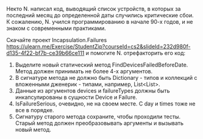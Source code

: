 Некто N. написал код, выводящий список устройств, в которых за последний месяц до определенной даты случились критические сбои.
 К сожалению, N. учился программированию в начале 90-х годов, и не знаком с современными практиками.

Скачайте проект Incapsulation.Failures https://ulearn.me/Exercise/StudentZip?courseId=cs2&slideId=232d980f-d135-4f22-bf7b-ce39b66ce111 
и помогите N. отрефакторить его код:

1. Выделите новый статический метод FindDevicesFailedBeforeDate. Метод должен принимать не более 4-х аргументов. 
2. В сигнатуре метода не должно быть Dictionary - типов и коллекций с вложенными дженерик - типами, например, List<List<object>>.
3. Данные из аргументов devices и failureTypes должны быть инкапсулированы в сущности Device и Failure.
4. IsFailureSerious, очевидно, не на своем месте. С day и times тоже не все в порядке.
5. Сигнатуру старого метода сохраните, чтобы проходили тесты. Старый метод должен преобразовывать аргументы и вызывать новый метод.
